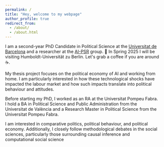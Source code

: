 ```yaml
---
permalink: /
title: "Hey, welcome to my webpage"
author_profile: true
redirect_from: 
  - /about/
  - /about.html
---
```


I am a second-year PhD Candidate in Political Science at the [Universitat de Barcelona](https://web.ub.edu/es/inicio) and a researcher at the [AI-PSR](http://aipsr.net/) group. 📍 In Spring 2025 I will be visiting Humboldt-Universität zu Berlin. Let's grab a coffee if you are around ☕.

My thesis project focuses on the political economy of AI and working from home. I am particularly interested in how these technological shocks have impacted the labour market and how such impacts translate into political behaviour and attitudes.

Before starting my PhD, I worked as an RA at the Universitat Pompeu Fabra. I hold a BA in Political Science and Public Administration from the Universitat de València and a Research Master in Political Science from the Universitat Pompeu Fabra.

I am interested in comparative politics, political behaviour, and political economy. Additionally, I closely follow methodological debates in the social sciences, particularly those surrounding causal inference and computational social science

